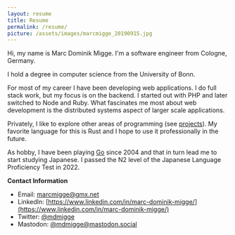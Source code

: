 ```yaml
---
layout: resume
title: Resume
permalink: /resume/
picture: /assets/images/marcmigge_20190915.jpg
---
```


Hi, my name is Marc Dominik Migge. I'm a software engineer from Cologne, Germany.

I hold a degree in computer science from the University of Bonn.

For most of my career I have been developing web applications. I do full stack work, but my focus is on the backend. I started out with PHP and later switched to Node and Ruby. What fascinates me most about web development is the distributed systems aspect of larger scale applications.

Privately, I like to explore other areas of programming (see [projects](/projects/)). My favorite language for this is Rust and I hope to use it professionally in the future.

As hobby, I have been playing [Go][1] since 2004 and that in turn lead me to start studying Japanese. I passed the N2 level of the Japanese Language Proficiency Test in 2022.


**Contact Information**
* Email: [marcmigge@gmx.net](mailto:marcmigge@gmx.net)
* LinkedIn: [https://www.linkedin.com/in/marc-dominik-migge/](https://www.linkedin.com/in/marc-dominik-migge/)
* Twitter: [@mdmigge](https://twitter.com/mdmigge)
* Mastodon: [@mdmigge@mastodon.social](https://mastodon.social/@mdmigge)

[1]: https://en.wikipedia.org/wiki/Go_(game)
